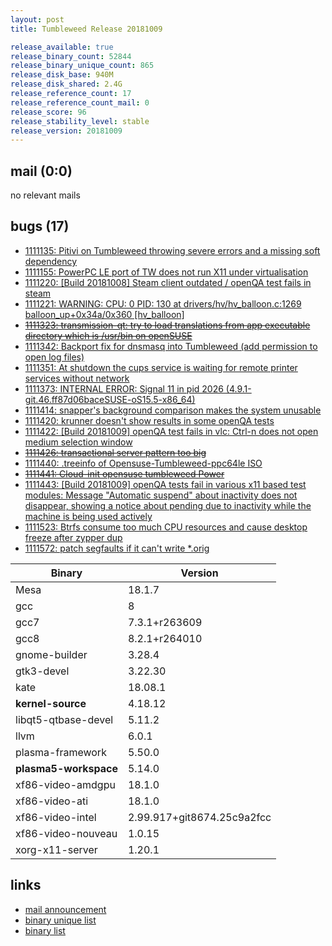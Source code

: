 ```yaml
---
layout: post
title: Tumbleweed Release 20181009

release_available: true
release_binary_count: 52844
release_binary_unique_count: 865
release_disk_base: 940M
release_disk_shared: 2.4G
release_reference_count: 17
release_reference_count_mail: 0
release_score: 96
release_stability_level: stable
release_version: 20181009
---
```


## mail (0:0)

no relevant mails

## bugs (17)

<!--more-->

- [1111135: Pitivi on Tumbleweed throwing severe errors and a missing soft dependency](https://bugzilla.opensuse.org/show_bug.cgi?id=1111135)
- [1111155: PowerPC LE port of TW does not run X11 under virtualisation](https://bugzilla.opensuse.org/show_bug.cgi?id=1111155)
- [1111220: \[Build 20181008\] Steam client outdated / openQA test fails in steam](https://bugzilla.opensuse.org/show_bug.cgi?id=1111220)
- [1111221: WARNING: CPU: 0 PID: 130 at drivers/hv/hv_balloon.c:1269 balloon_up+0x34a/0x360 \[hv_balloon\]](https://bugzilla.opensuse.org/show_bug.cgi?id=1111221)
- ~~[1111323: transmission-qt: try to load translations from app executable directory which is /usr/bin on openSUSE](https://bugzilla.opensuse.org/show_bug.cgi?id=1111323)~~
- [1111342: Backport fix for dnsmasq into Tumbleweed (add permission to open log files)](https://bugzilla.opensuse.org/show_bug.cgi?id=1111342)
- [1111351: At shutdown the cups service is waiting for remote printer services without network](https://bugzilla.opensuse.org/show_bug.cgi?id=1111351)
- [1111373: INTERNAL ERROR: Signal 11 in pid 2026 (4.9.1-git.46.ff87d06baceSUSE-oS15.5-x86_64)](https://bugzilla.opensuse.org/show_bug.cgi?id=1111373)
- [1111414: snapper's background comparison makes the system unusable](https://bugzilla.opensuse.org/show_bug.cgi?id=1111414)
- [1111420: krunner doesn't show results in some openQA tests](https://bugzilla.opensuse.org/show_bug.cgi?id=1111420)
- [1111422: \[Build 20181009\] openQA test fails in vlc: Ctrl-n does not open medium selection window](https://bugzilla.opensuse.org/show_bug.cgi?id=1111422)
- ~~[1111426: transactional server pattern too big](https://bugzilla.opensuse.org/show_bug.cgi?id=1111426)~~
- [1111440: .treeinfo of Opensuse-Tumbleweed-ppc64le ISO](https://bugzilla.opensuse.org/show_bug.cgi?id=1111440)
- ~~[1111441: Cloud-init opensuse tumbleweed Power](https://bugzilla.opensuse.org/show_bug.cgi?id=1111441)~~
- [1111443: \[Build 20181009\] openQA tests fail in various x11 based test modules: Message "Automatic suspend" about inactivity does not disappear, showing a notice about pending due to inactivity while the machine is being used actively](https://bugzilla.opensuse.org/show_bug.cgi?id=1111443)
- [1111523: Btrfs consume too much CPU resources and cause desktop freeze after zypper dup](https://bugzilla.opensuse.org/show_bug.cgi?id=1111523)
- [1111572: patch segfaults if it can't write *.orig](https://bugzilla.opensuse.org/show_bug.cgi?id=1111572)

Binary | Version
--- | ---
Mesa | 18.1.7
gcc | 8
gcc7 | 7.3.1+r263609
gcc8 | 8.2.1+r264010
gnome-builder | 3.28.4
gtk3-devel | 3.22.30
kate | 18.08.1
**kernel-source** | 4.18.12
libqt5-qtbase-devel | 5.11.2
llvm | 6.0.1
plasma-framework | 5.50.0
**plasma5-workspace** | 5.14.0
xf86-video-amdgpu | 18.1.0
xf86-video-ati | 18.1.0
xf86-video-intel | 2.99.917+git8674.25c9a2fcc
xf86-video-nouveau | 1.0.15
xorg-x11-server | 1.20.1

## links

- [mail announcement](https://lists.opensuse.org/opensuse-factory/2018-10/msg00153.html)
- [binary unique list](http://download.tumbleweed.boombatower.com/20181009/rpm.unique.list)
- [binary list](http://download.tumbleweed.boombatower.com/20181009/rpm.list)
